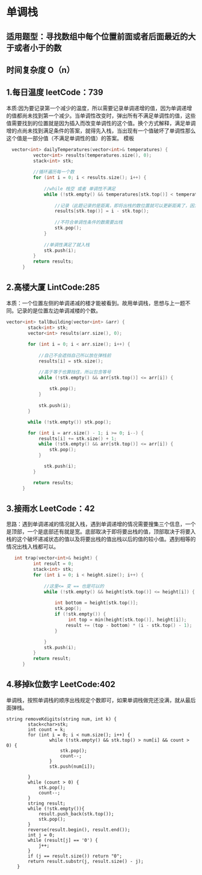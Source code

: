 # 单调栈    
## 适用题型：寻找数组中每个位置前面或者后面最近的大于或者小于的数
## 时间复杂度 O（n）  
## 1.每日温度 leetCode：739 
本质:因为要记录第一个减少的温度，所以需要记录单调递增的值，因为单调递增的值都尚未找到第一个减少。当单调性改变时，弹出所有不满足单调性的值，这些值需要找到的位置就是因为插入而改变单调性的这个值。换个方式解释，满足单调增的点尚未找到满足条件的答案，就得先入栈，当出现有一个值破坏了单调性那么这个值是一部分值（不满足单调性的值）的答案。
模板  
```cpp
  vector<int> dailyTemperatures(vector<int>& temperatures) {
          vector<int> results(temperatures.size(), 0);
          stack<int> stk;
          
          //循环遍历每一个数
          for (int i = 0; i < results.size(); i++) {
          
              //while 栈空 或者 单调性不满足
              while (!stk.empty() && temperatures[stk.top()] < temperatures[i]) {
              
                  //记录（此题记录的是距离，即将出栈的数位置就可以更新距离了，因为影响单调性的那个数就是那些需要出栈的数要找的数）
                  results[stk.top()] = i - stk.top();
                  
                  //不符合单调性条件的数需要出栈
                  stk.pop();
              }
              
              //单调性满足了就入栈
              stk.push(i);
          }
          return results;
      }
```
## 2.高楼大厦 LintCode:285  
本质：一个位置左侧的单调递减的楼才能被看到。故用单调栈，思想与上一题不同。记录的是位置左边单调减楼的个数。  
```cpp
vector<int> tallBuilding(vector<int> &arr) {
        stack<int> stk;
        vector<int> results(arr.size(), 0); 
        
        for (int i = 0; i < arr.size(); i++) {
            
            //自己不会遮挡自己所以放在弹栈前
            results[i] = stk.size();

            //高于等于也算挡住，所以包含等号
            while (!stk.empty() && arr[stk.top()] <= arr[i]) {
                
                stk.pop();
            } 
            
            stk.push(i);
        }

        while (!stk.empty()) stk.pop();

        for (int i = arr.size() - 1; i >= 0; i--) {
            results[i] += stk.size() + 1;
            while (!stk.empty() && arr[stk.top()] <= arr[i]) {
                stk.pop();
            }

              stk.push(i);
          }

          return results;
      }
```
## 3.接雨水 LeetCode：42   
思路：遇到单调递减的情况就入栈，遇到单调递增的情况需要搜集三个信息，一个是顶部，一个是底部还有就是宽。底部取决于即将要出栈的值，顶部取决于将要入栈的这个破坏递减状态的值以及将要出栈的值出栈以后的值的较小值。遇到相等的情况出栈入栈都可以。
```cpp
   int trap(vector<int>& height) {
          int result = 0;
          stack<int> stk;
          for (int i = 0; i < height.size(); i++) {
          
              //这里<= 变 == 也是可以的         
              while (!stk.empty() && height[stk.top()] <= height[i]) {
                            
                  int bottom = height[stk.top()];
                  stk.pop();
                  if (!stk.empty()) {
                       int top = min(height[stk.top()], height[i]);
                      result += (top - bottom) * (i - stk.top() - 1);
                  }

              }
              stk.push(i);
          }
          return result;
      }
```
## 4.移掉k位数字 LeetCode:402    
单调栈，按照单调栈的顺序出栈规定个数即可，如果单调栈做完还没满，就从最后面弹栈。
```ccp  
string removeKdigits(string num, int k) {
        stack<char>stk;
        int count = k;
        for (int i = 0; i < num.size(); i++) {
                while (!stk.empty() && stk.top() > num[i] && count > 0) {
                    stk.pop();
                    count--;
                }
                stk.push(num[i]);
            
        }
        while (count > 0) {
            stk.pop();
            count--;
        }
        string result;
        while (!stk.empty()){
            result.push_back(stk.top());
            stk.pop();
        }
        reverse(result.begin(), result.end());
        int j = 0;
        while (result[j] == '0') {
            j++;
        } 
        if (j == result.size()) return "0";
        return result.substr(j, result.size() - j);
    }
```
